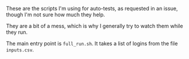 These are the scripts I'm using for auto-tests,
as requested in an issue, though I'm not sure how
much they help.

They are a bit of a mess, which is why I generally
try to watch them while they run.

The main entry point is `full_run.sh`. It takes
a list of logins from the file `inputs.csv`.
